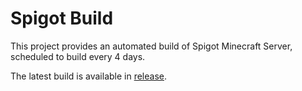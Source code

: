 # Spigot Build

This project provides an automated build of Spigot Minecraft Server, scheduled to build every 4 days.

The latest build is available in [release](https://github.com/doandat943/spigot-build/releases/latest).